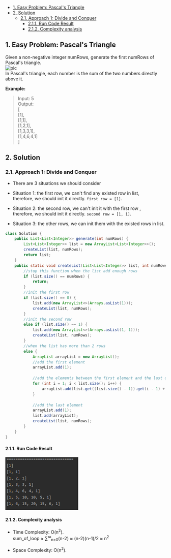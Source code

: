 <!-- TOC -->

- [1. Easy Problem: Pascal's Triangle](#1-easy-problem-pascals-triangle)
- [2. Solution](#2-solution)
  - [2.1. Approach 1: Divide and Conquer](#21-approach-1-divide-and-conquer)
    - [2.1.1. Run Code Result](#211-run-code-result)
    - [2.1.2. Complexity analysis](#212-complexity-analysis)

<!-- /TOC -->

## 1. Easy Problem: Pascal's Triangle
Given a non-negative integer numRows, generate the first numRows of Pascal's triangle.  
![pic](https://upload.wikimedia.org/wikipedia/commons/0/0d/PascalTriangleAnimated2.gif)  
In Pascal's triangle, each number is the sum of the two numbers directly above it.

**Example:**

>Input: 5  
>Output:  
>[  
>     [1],  
>    [1,1],  
>   [1,2,1],  
>  [1,3,3,1],  
> [1,4,6,4,1]  
>]

## 2. Solution

### 2.1. Approach 1: Divide and Conquer
- There are 3 situations we should consider

- Situation 1: the first row, we can't find any existed row in list,  
  therefore, we should init it directly. `first row = [1]`.

- Situation 2: the second row, we can't init it with the first row ,  
  therefore, we should init it directly. `second row = [1, 1]`.

- Situation 3: the other rows, we can init them with the existed rows in list.

```java
class Solution {
    public List<List<Integer>> generate(int numRows) {
        List<List<Integer>> list = new ArrayList<List<Integer>>();
        createList(list, numRows);
        return list;
    }
    public static void createList(List<List<Integer>> list, int numRows) {
        //stop this function when the list add enough rows
        if (list.size() == numRows) {
            return;
        }
        //init the first row
        if (list.size() == 0) {
            list.add(new ArrayList<>(Arrays.asList(1)));
            createList(list, numRows);
        }
        //init the second row
        else if (list.size() == 1) {
            list.add(new ArrayList<>(Arrays.asList(1, 1)));
            createList(list, numRows);
        }
        //when the list has more than 2 rows
        else {
            ArrayList arrayList = new ArrayList();
            //add the first element
            arrayList.add(1);

            //add the elements between the first element and the last one
            for (int i = 1; i < list.size(); i++) {
                arrayList.add(list.get((list.size() - 1)).get(i - 1) + list.get((list.size() - 1)).get(i));
            }

            //add the last element
            arrayList.add(1);
            list.add(arrayList);
            createList(list, numRows);
        }
    }
}
```

#### 2.1.1. Run Code Result
![pic](../99.images/2020-08-27-15-45-58.png)

#### 2.1.2. Complexity analysis
- Time Complexity: O(n<sup>2</sup>).  
  sum_of_loop ≈ ∑<sup>∞</sup><sub>n=0</sub>(n-2) ≈ (n-2)(n-1)/2 ≈ n<sup>2</sup>

- Space Complexity: O(n<sup>2</sup>).